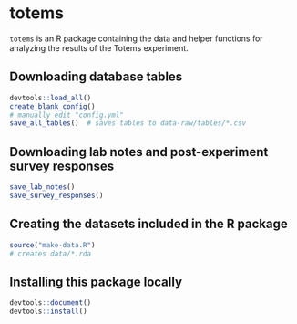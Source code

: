 # totems

`totems` is an R package containing the data and helper functions
for analyzing the results of the Totems experiment.

## Downloading database tables

```R
devtools::load_all()
create_blank_config()
# manually edit "config.yml"
save_all_tables()  # saves tables to data-raw/tables/*.csv
```

## Downloading lab notes and post-experiment survey responses

```R
save_lab_notes()
save_survey_responses()
```

## Creating the datasets included in the R package

```R
source("make-data.R")
# creates data/*.rda
```

## Installing this package locally

```R
devtools::document()
devtools::install()
```
